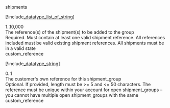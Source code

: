 <div class="property">
    <div class="name">shipments</div>
    <div class="type">

[!include[_datatype_list_of_string](_datatype_list_of_string.md)]
</div>
    <div class="occurs">1..10,000</div>
    <div class="description">The reference(s) of the shipment(s) to be added to the group</div>
    <div class="validation">Required. Must contain at least one valid shipment reference. All references included must be valid existing shipment references. All shipments must be in a valid state</div>
</div>
<div class="property">
    <div class="name">custom_reference</div>
    <div class="type">

[!include[_datatype_string](_datatype_string.md)]
</div>
    <div class="occurs">0..1</div>
    <div class="description">The customer's own reference for this shipment_group</div>
    <div class="validation">Optional. If provided, length must be >= 5 and <= 50 characters. The reference must be unique within your account for open shipment_groups – you cannot have multiple open shipment_groups with the same custom_reference</div>
</div>